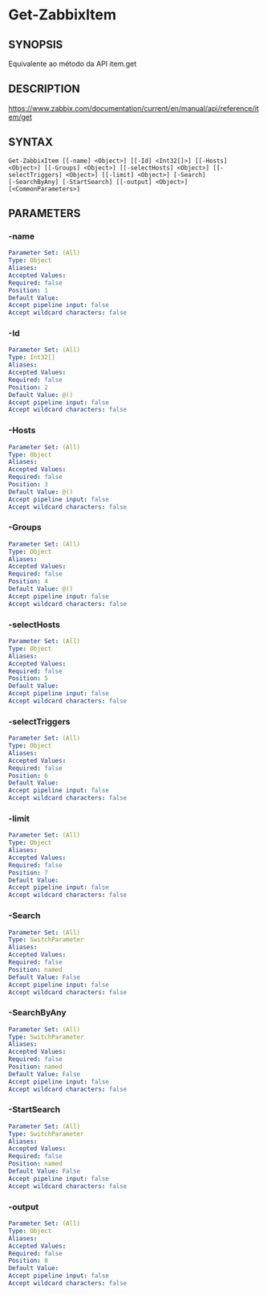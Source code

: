 ﻿---
external help file: PowerZabbix-help.xml
schema: 2.0.0
---

# Get-ZabbixItem

## SYNOPSIS <!--!= @#Synop !-->
Equivalente ao método da API item.get

## DESCRIPTION <!--!= @#Desc !-->
https://www.zabbix.com/documentation/current/en/manual/api/reference/item/get

## SYNTAX <!--!= @#Syntax !-->

```
Get-ZabbixItem [[-name] <Object>] [[-Id] <Int32[]>] [[-Hosts] <Object>] [[-Groups] <Object>] [[-selectHosts] <Object>] [[-selectTriggers] <Object>] [[-limit] <Object>] [-Search] 
[-SearchByAny] [-StartSearch] [[-output] <Object>] [<CommonParameters>]
```

## PARAMETERS <!--!= @#Params !-->

### -name

```yml
Parameter Set: (All)
Type: Object
Aliases: 
Accepted Values: 
Required: false
Position: 1
Default Value: 
Accept pipeline input: false
Accept wildcard characters: false
```

### -Id

```yml
Parameter Set: (All)
Type: Int32[]
Aliases: 
Accepted Values: 
Required: false
Position: 2
Default Value: @()
Accept pipeline input: false
Accept wildcard characters: false
```

### -Hosts

```yml
Parameter Set: (All)
Type: Object
Aliases: 
Accepted Values: 
Required: false
Position: 3
Default Value: @()
Accept pipeline input: false
Accept wildcard characters: false
```

### -Groups

```yml
Parameter Set: (All)
Type: Object
Aliases: 
Accepted Values: 
Required: false
Position: 4
Default Value: @()
Accept pipeline input: false
Accept wildcard characters: false
```

### -selectHosts

```yml
Parameter Set: (All)
Type: Object
Aliases: 
Accepted Values: 
Required: false
Position: 5
Default Value: 
Accept pipeline input: false
Accept wildcard characters: false
```

### -selectTriggers

```yml
Parameter Set: (All)
Type: Object
Aliases: 
Accepted Values: 
Required: false
Position: 6
Default Value: 
Accept pipeline input: false
Accept wildcard characters: false
```

### -limit

```yml
Parameter Set: (All)
Type: Object
Aliases: 
Accepted Values: 
Required: false
Position: 7
Default Value: 
Accept pipeline input: false
Accept wildcard characters: false
```

### -Search

```yml
Parameter Set: (All)
Type: SwitchParameter
Aliases: 
Accepted Values: 
Required: false
Position: named
Default Value: False
Accept pipeline input: false
Accept wildcard characters: false
```

### -SearchByAny

```yml
Parameter Set: (All)
Type: SwitchParameter
Aliases: 
Accepted Values: 
Required: false
Position: named
Default Value: False
Accept pipeline input: false
Accept wildcard characters: false
```

### -StartSearch

```yml
Parameter Set: (All)
Type: SwitchParameter
Aliases: 
Accepted Values: 
Required: false
Position: named
Default Value: False
Accept pipeline input: false
Accept wildcard characters: false
```

### -output

```yml
Parameter Set: (All)
Type: Object
Aliases: 
Accepted Values: 
Required: false
Position: 8
Default Value: 
Accept pipeline input: false
Accept wildcard characters: false
```